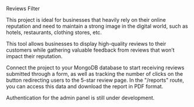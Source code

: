 
Reviews Filter

This project is ideal for businesses that heavily rely on their online reputation and need to maintain a strong image in the digital world, such as hotels, restaurants, clothing stores, etc.

This tool allows businesses to display high-quality reviews to their customers while gathering valuable feedback from reviews that won’t impact their reputation.

Connect the project to your MongoDB database to start receiving reviews submitted through a form, as well as tracking the number of clicks on the button redirecting users to the 5-star review page.
In the "/reports" route, you can access this data and download the report in PDF format.

Authentication for the admin panel is still under development.
